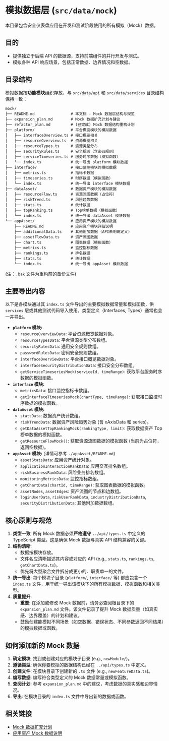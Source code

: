 # 模拟数据层 (`src/data/mock`)

本目录包含安全仪表盘应用在开发和测试阶段使用的所有模拟（Mock）数据。

## 目的

*   提供独立于后端 API 的数据源，支持前端组件的并行开发与测试。
*   模拟各种 API 响应场景，包括正常数据、边界情况和空数据。

## 目录结构

模拟数据按**功能模块**组织存放，与 `src/data/api` 和 `src/data/services` 目录结构保持一致：

```
mock/
├── README.md                # 本文档 - Mock 数据层结构与规范
├── expansion_plan.md        # Mock 数据扩充计划与建议
├── refactor_plan.md         # (已完成) Mock 数据结构重构计划
├── platform/                # 平台概览模块的模拟数据
│   ├── interfaceOverview.ts # 接口概览相关
│   ├── resourceOverview.ts  # 资源概览相关
│   ├── resourceTypes.ts     # 资源类型分布
│   ├── securityRules.ts     # 安全规则（含密码规则）
│   ├── serviceTimeseries.ts # 服务时序数据（模拟函数）
│   └── index.ts             # 统一导出 platform 模块数据
├── interface/               # 接口监控模块的模拟数据
│   ├── metrics.ts           # 指标卡数据
│   ├── timeseries.ts        # 时序数据（模拟函数）
│   └── index.ts             # 统一导出 interface 模块数据
├── dataAsset/               # 数据资产模块的模拟数据
│   ├── resourceFlow.ts      # 资源流图数据（占位符）
│   ├── riskTrend.ts         # 风险趋势数据
│   ├── stats.ts             # 统计数据
│   ├── topRanking.ts        # Top榜单数据（模拟函数）
│   └── index.ts             # 统一导出 dataAsset 模块数据
└── appAsset/                # 应用资产模块的模拟数据
    ├── README.md            # 应用资产模块详细说明
    ├── additionalData.ts    # 其他附加数据 (API未明确定义)
    ├── assetFlowData.ts     # 资产流图数据
    ├── chart.ts             # 图表数据（模拟函数）
    ├── metrics.ts           # 监控指标数据
    ├── rankings.ts          # 排名数据
    ├── stats.ts             # 统计数据
    └── index.ts             # 统一导出 appAsset 模块数据
```

(注：`.bak` 文件为重构前的备份文件)

## 主要导出内容

以下是各模块通过其 `index.ts` 文件导出的主要模拟数据常量和模拟函数，供 `services` 层或其他测试代码导入使用。类型定义（Interfaces, Types）通常也会一并导出。

*   **`platform` 模块:**
    *   `resourceOverviewData`: 平台资源概览数据对象。
    *   `resourceTypesData`: 平台资源类型分布数组。
    *   `securityRulesData`: 通用安全规则数组。
    *   `passwordRulesData`: 密码安全规则数组。
    *   `interfaceOverviewData`: 平台接口概览数据对象。
    *   `interfaceSecurityDistributionData`: 接口安全分布数组。
    *   `getServiceTimeseriesMock(serviceId, timeRange)`: 获取平台服务时序数据的模拟函数。
*   **`interface` 模块:**
    *   `metricsData`: 接口监控指标卡数组。
    *   `getInterfaceTimeseriesMock(chartType, timeRange)`: 获取接口监控时序数据的模拟函数。
*   **`dataAsset` 模块:**
    *   `statsData`: 数据资产统计数组。
    *   `riskTrendData`: 数据资产风险趋势对象 (含 xAxisData 和 series)。
    *   `getDataAssetTopRankingMock(rankingType, limit)`: 获取数据资产 Top 榜单数据的模拟函数。
    *   `getResourceFlowMock()`: 获取资源流图数据的模拟函数 (当前为占位符，返回空数据)。
*   **`appAsset` 模块:** (详情可参考 `./appAsset/README.md`)
    *   `assetStatsData`: 应用资产统计对象。
    *   `applicationInteractionRankData`: 应用交互排名数组。
    *   `riskBusinessRankData`: 风险业务排名数组。
    *   `monitoringMetricsData`: 监控指标数组。
    *   `getChartData(chartId, timeRange)`: 获取图表数据的模拟函数。
    *   `assetNodes`, `assetEdges`: 资产流图的节点和边数组。
    *   `loginUserData`, `riskUserRankData`, `industryDistributionData`, `securityDistributionData`: 其他附加数据数组。

## 核心原则与规范

1.  **类型一致**: 所有 Mock 数据必须**严格遵守** `../api/types.ts` 中定义的 TypeScript 类型。这是确保 Mock 数据与真实 API 结构兼容的关键。
2.  **结构清晰**: 
    *   数据按模块存放。
    *   文件名应清晰描述其内容或对应的 API (e.g., `stats.ts`, `rankings.ts`, `getChartData.ts`)。
    *   优先将大型聚合文件拆分成更小的、职责单一的文件。
3.  **统一导出**: 每个模块子目录 (`platform/`, `interface/` 等) 都应包含一个 `index.ts` 文件，用于统一导出该模块下的所有模拟数据、模拟函数和相关类型。
4.  **质量提升**: 
    *   **重要**: 在添加或修改 Mock 数据前，请务必查阅根目录下的 `expansion_plan.md` 文件。该文件记录了提升 Mock 数据质量（如真实感、边界覆盖）的计划和建议。
    *   鼓励创建能模拟不同场景（如空数据、错误状态、不同参数返回不同结果）的模拟数据或函数。

## 如何添加新的 Mock 数据

1.  **确定模块**: 找到或创建对应的模块子目录 (e.g., `newModule/`)。
2.  **遵循类型**: 确保你要模拟的数据结构已经在 `../api/types.ts` 中定义。
3.  **创建文件**: 在模块目录下创建新的 `.ts` 文件 (e.g., `newFeatureData.ts`)。
4.  **编写数据**: 编写符合类型定义的 Mock 数据常量或模拟函数。
5.  **查阅计划**: 参考 `expansion_plan.md` 中的建议，考虑数据的真实感和边界情况。
6.  **导出**: 在模块目录的 `index.ts` 文件中导出新的数据或函数。

## 相关链接

*   [Mock 数据扩充计划](./expansion_plan.md)
*   [应用资产 Mock 数据说明](./appAsset/README.md) 